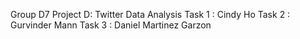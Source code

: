 Group D7
Project D: Twitter Data Analysis
Task 1 : Cindy Ho
Task 2 : Gurvinder Mann
Task 3 : Daniel Martinez Garzon
